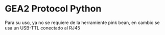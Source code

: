# GEA2 Protocol Python


Para su uso, ya no se requiere de la herramiente pink bean, en cambio se usa un USB-TTL conectado al RJ45
